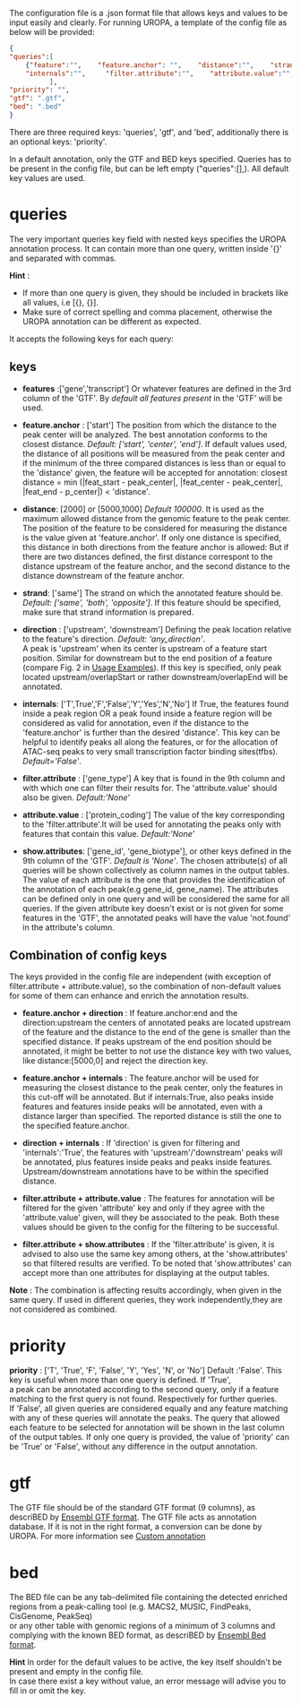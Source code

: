 The configuration file is a .json format file that allows keys and values to be input easily and clearly. 
For running UROPA, a template of the config file as below will be provided:    
```json
{
"queries":[ 
	{"feature":"",    "feature.anchor": "",    "distance":"",    "strand":"",    "direction":"",
	"internals":"",	    "filter.attribute":"",    "attribute.value":"",     "show.attributes":"" }
          ],
"priority": "",
"gtf": ".gtf",
"bed": ".bed"
}
```

There are three required keys: 'queries', 'gtf', and 'bed', additionally there is an optional keys: 'priority'. 

In a default annotation, only the GTF and BED keys specified. Queries has to be present in the config file, but can be left empty ("queries":[],). All default key values are used. 

queries
======= 
The very important queries key field with nested keys specifies the UROPA annotation process. It can contain more than one query, written inside '{}' and separated with commas. 

**Hint** : 

* If more than one query is given, they should be included in brackets like all values, i.e [{}, {}]. 
* Make sure of correct spelling and comma placement, otherwise the UROPA annotation can be different as expected.

It accepts the following keys for each query:

keys
----
* **features** :['gene','transcript'] Or whatever features are defined in the 3rd column of the 'GTF'. By *default all features present* in the 'GTF' will be used. 

* **feature.anchor** : ['start'] The position from which the distance to the peak center will be analyzed. The best annotation conforms to the closest distance. *Default:  ['start', 'center', 'end']*. If default values used, the distance of all positions will be measured from the peak center and if the minimum of the three compared distances is less than or equal to the 'distance' given, the feature will be accepted for annotation: closest distance = min (|feat_start - peak_center|, |feat_center - peak_center|, |feat_end - p_center|)   < 'distance'. 

* **distance**: [2000] or [5000,1000] *Default 100000*. It is used as the maximum allowed distance from the genomic feature to the peak center. The position of the feature to be considered for measuring the distance is the value given at 'feature.anchor'. If only one distance is specified, this distance in both directions from the feature anchor is allowed: But if there are two distances defined, the first distance correspont to the distance upstream of the feature anchor, and the second distance to the distance downstream of the feature anchor.            

* **strand**: ['same'] The strand on which the annotated feature should be. *Default: ['same', 'both', 'opposite']*. If this feature should be specified, make sure that strand information is prepared.                       

* **direction** : ['upstream', 'downstream'] Defining the peak location relative to the feature's direction. *Default: 'any_direction'*.                
A peak is 'upstream' when its center is upstream of a feature start position. Similar for downstream but to the end position of a feature (compare Fig. 2 in [Usage Examples](http://uropa.readthedocs.io/en/latest/uropa-example/#example-2-direction-key)). If this key is specified, only peak located upstream/overlapStart or rather downstream/overlapEnd will be annotated.              

* **internals**: ['T',True','F','False','Y','Yes','N','No'] If True, the features found inside a peak region OR a peak found inside a feature region will be considered as valid for annotation, even if  the distance to the 'feature.anchor' is further than the desired 'distance'. This key can be helpful to identify peaks all along the features, or for the allocation of ATAC-seq peaks to very small transcription factor binding sites(tfbs). *Default='False'*.

* **filter.attribute** : ['gene_type'] A key that is found in the 9th column and with which one can filter their results for. The 'attribute.value' should also be given. *Default:'None'*

* **attribute.value** : ['protein_coding'] The value of the key corresponding to the 'filter.attribute'.It will be used for annotating the peaks only with features that contain this value. *Default:'None'*

* **show.attributes**: ['gene_id', 'gene_biotype'], or other keys defined in the 9th column of the 'GTF'. *Default is 'None'*. The chosen attribute(s) of all queries will be shown collectively as column names in the output tables. The value of each attribute is the one that provides the identification of the annotation of each peak(e.g gene_id, gene_name). The attributes can be defined only in one query and will be considered the same for all queries. If the given attribute key doesn't exist or is not given for some features in the 'GTF', the annotated peaks will have the value 'not.found' in the attribute's column.

Combination of config keys
--------------------------

The keys provided in the config file are independent (with exception of filter.attribute + attribute.value), so the combination of non-default values for some of them can enhance and enrich the annotation results.


* **feature.anchor + direction** : If feature.anchor:end and the direction:upstream the centers of annotated peaks are located upstream of the feature and the distance to the end of the gene is smaller than the specified distance.
If peaks upstream of the end position should be annotated, it might be better to not use the distance key with two values, like distance:[5000,0] and reject the direction key.

* **feature.anchor + internals** : The feature.anchor will be used for measuring the closest distance to the peak center, only the features in this cut-off will be annotated. But if internals:True, also peaks inside features and features inside peaks will be annotated, even with a distance larger than specified. The reported distance is still the one to the specified feature.anchor. 

* **direction + internals** : If 'direction' is given for filtering and 'internals':'True', the features with 'upstream'/'downstream' peaks will be annotated, plus features inside peaks and peaks inside features. Upstream/downstream annotations have to be within the specified distance. 

* **filter.attribute + attribute.value** : The features for annotation will be filtered for the given 'attribute' key and only if they agree with the 'attribute.value' given, will they be associated to the peak. Both these values should be given to the config for the filtering to be successful.

* **filter.attribute + show.attributes** : If the 'filter.attribute' is given, it is advised to also use the same key among others, at the 'show.attributes' so that filtered results are verified.
To be noted that 'show.attributes' can accept more than one attributes for displaying at the output tables.


**Note** : The combination is affecting results accordingly, when given in the same query. If used in different queries, they work independently,they are not considered as combined.


priority 
========   
**priority** : ['T', 'True', 'F', 'False', 'Y', 'Yes', 'N', or 'No'] Default :'False'. This key is useful when more than one query is defined. If 'True',              
a peak can be annotated according to the second query, only if a feature matching to the first query is not found. Respectively for further queries.               
If 'False', all given queries are considered equally and any feature matching with any of these queries will annotate the peaks. The query that allowed each feature to be selected for annotation will be shown in the last column of the output tables. If only one query is provided, the value of 'priority' can be 'True' or 'False', without any difference in the output annotation.

gtf
=== 
The GTF file should be of the standard GTF format (9 columns), as descriBED by [Ensembl GTF format](http://www.ensembl.org/info/website/upload/gff.html>). 
The GTF file acts as annotation database. If it is not in the right format, a conversion can be done by UROPA. For more information see [Custom annotation](custom.md)

bed
===
The BED file can be any tab-delimited file containing the detected enriched regions from a peak-calling tool (e.g. MACS2, MUSIC, FindPeaks, CisGenome, PeakSeq)             
or any other table with genomic regions of a minimum of 3 columns and complying with the known BED format, as descriBED by [Ensembl Bed format](http://www.ensembl.org/info/website/upload/BED.html).


**Hint**
In order for the default values to be active, the key itself shouldn't be present and empty in the config file.                  
In case there exist a key without value, an error message will advise you to fill in or omit the key.